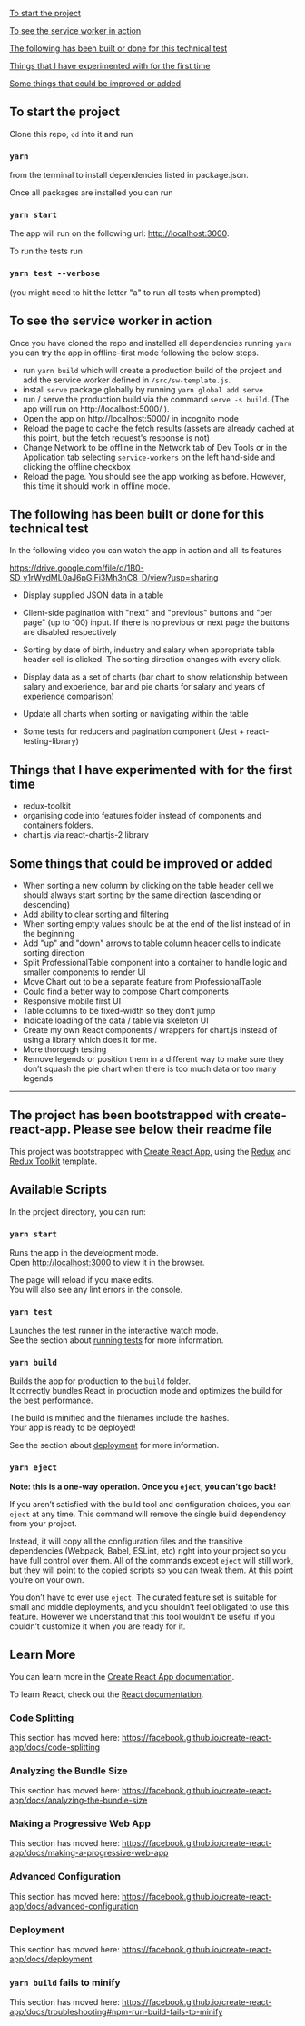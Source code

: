 [To start the project](#to-start-the-project)

[To see the service worker in action](#to-see-the-service-worker-in-action)

[The following has been built or done for this technical test](#the-following-has-been-built-or-done-for-this-technical-test)

[Things that I have experimented with for the first time](#things-that-i-have-experimented-with-for-the-first-time)

[Some things that could be improved or added](#some-things-that-could-be-improved-or-added)

## To start the project

Clone this repo, `cd` into it and
run 
### `yarn`
from the terminal to install dependencies listed in package.json.

Once all packages are installed you can run 
### `yarn start`

The app will run on the following url: [http://localhost:3000](http://localhost:3000).

To run the tests run
### `yarn test --verbose`
(you might need to hit the letter "a" to run all tests when prompted)

## To see the service worker in action
Once you have cloned the repo and installed all dependencies running `yarn` you can try the app in offline-first mode following the below steps.

- run `yarn build` which will create a production build of the project and add the service worker defined in `/src/sw-template.js`.
- install `serve` package globally by running `yarn global add serve`.
- run / serve the production build via the command `serve -s build`. (The app will run on http://localhost:5000/ ).
- Open the app on http://localhost:5000/ in incognito mode
- Reload the page to cache the fetch results (assets are already cached at this point, but the fetch request's response is not)
- Change Network to be offline in the Network tab of Dev Tools or in the Application tab selecting `service-workers` on the left hand-side and clicking the offline checkbox
- Reload the page. You should see the app working as before. However, this time it should work in offline mode.


## The following has been built or done for this technical test
In the following video you can watch the app in action and all its features

https://drive.google.com/file/d/1B0-SD_y1rWydML0aJ6pGiFi3Mh3nC8_D/view?usp=sharing 

- Display supplied JSON data in a table
- Client-side pagination with "next" and "previous" buttons and "per page" (up to 100) input. If there is no previous or next page the buttons are disabled respectively
- Sorting by date of birth, industry and salary when appropriate table header cell is clicked. The sorting direction changes with every click.

- Display data as a set of charts (bar chart to show relationship between salary and experience, bar and pie charts for salary and years of experience comparison)
- Update all charts when sorting or navigating within the table
- Some tests for reducers and pagination component (Jest + react-testing-library)

## Things that I have experimented with for the first time
- redux-toolkit
- organising code into features folder instead of components and containers folders.
- chart.js via react-chartjs-2 library


## Some things that could be improved or added
- When sorting a new column by clicking on the table header cell we should always start sorting by the same direction (ascending or descending)
- Add ability to clear sorting and filtering
- When sorting empty values should be at the end of the list instead of in the beginning
- Add "up" and "down" arrows to table column header cells to indicate sorting direction
- Split ProfessionalTable component into a container to handle logic and smaller components to render UI
- Move Chart out to be a separate feature from ProfessionalTable
- Could find a better way to compose Chart components 
- Responsive mobile first UI
- Table columns to be fixed-width so they don’t jump
- Indicate loading of the data / table via skeleton UI
- Create my own React components / wrappers for chart.js instead of using a library which does it for me.
- More thorough testing
- Remove legends or position them in a different way to make sure they don’t squash the pie chart when there is too much data or too many legends

---
The project has been bootstrapped with create-react-app. Please see below their readme file
---

This project was bootstrapped with [Create React App](https://github.com/facebook/create-react-app), using the [Redux](https://redux.js.org/) and [Redux Toolkit](https://redux-toolkit.js.org/) template.

## Available Scripts

In the project directory, you can run:

### `yarn start`

Runs the app in the development mode.<br />
Open [http://localhost:3000](http://localhost:3000) to view it in the browser.

The page will reload if you make edits.<br />
You will also see any lint errors in the console.

### `yarn test`

Launches the test runner in the interactive watch mode.<br />
See the section about [running tests](https://facebook.github.io/create-react-app/docs/running-tests) for more information.

### `yarn build`

Builds the app for production to the `build` folder.<br />
It correctly bundles React in production mode and optimizes the build for the best performance.

The build is minified and the filenames include the hashes.<br />
Your app is ready to be deployed!

See the section about [deployment](https://facebook.github.io/create-react-app/docs/deployment) for more information.

### `yarn eject`

**Note: this is a one-way operation. Once you `eject`, you can’t go back!**

If you aren’t satisfied with the build tool and configuration choices, you can `eject` at any time. This command will remove the single build dependency from your project.

Instead, it will copy all the configuration files and the transitive dependencies (Webpack, Babel, ESLint, etc) right into your project so you have full control over them. All of the commands except `eject` will still work, but they will point to the copied scripts so you can tweak them. At this point you’re on your own.

You don’t have to ever use `eject`. The curated feature set is suitable for small and middle deployments, and you shouldn’t feel obligated to use this feature. However we understand that this tool wouldn’t be useful if you couldn’t customize it when you are ready for it.

## Learn More

You can learn more in the [Create React App documentation](https://facebook.github.io/create-react-app/docs/getting-started).

To learn React, check out the [React documentation](https://reactjs.org/).

### Code Splitting

This section has moved here: https://facebook.github.io/create-react-app/docs/code-splitting

### Analyzing the Bundle Size

This section has moved here: https://facebook.github.io/create-react-app/docs/analyzing-the-bundle-size

### Making a Progressive Web App

This section has moved here: https://facebook.github.io/create-react-app/docs/making-a-progressive-web-app

### Advanced Configuration

This section has moved here: https://facebook.github.io/create-react-app/docs/advanced-configuration

### Deployment

This section has moved here: https://facebook.github.io/create-react-app/docs/deployment

### `yarn build` fails to minify

This section has moved here: https://facebook.github.io/create-react-app/docs/troubleshooting#npm-run-build-fails-to-minify
